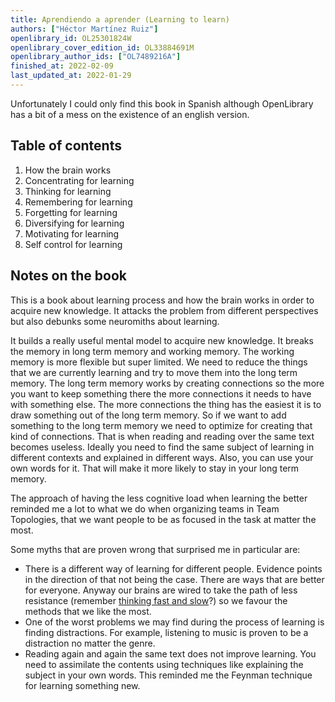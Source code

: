 ```yaml
---
title: Aprendiendo a aprender (Learning to learn)
authors: ["Héctor Martínez Ruiz"]
openlibrary_id: OL25301824W
openlibrary_cover_edition_id: OL33884691M
openlibrary_author_ids: ["OL7489216A"]
finished_at: 2022-02-09
last_updated_at: 2022-01-29
---
```


Unfortunately I could only find this book in Spanish although OpenLibrary has a bit of a mess on the existence of an english version.

## Table of contents

1. How the brain works
2. Concentrating for learning
3. Thinking for learning
4. Remembering for learning
5. Forgetting for learning
6. Diversifying for learning
7. Motivating for learning
8. Self control for learning

## Notes on the book

This is a book about learning process and how the brain works in order to acquire new knowledge. It attacks the problem from different perspectives but also debunks some neuromiths about learning.

It builds a really useful mental model to acquire new knowledge. It breaks the memory in long term memory and working memory. The working memory is more flexible but super limited. We need to reduce the things that we are currently learning and try to move them into the long term memory. The long term memory works by creating connections so the more you want to keep something there the more connections it needs to have with something else. The more connections the thing has the easiest it is to draw something out of the long term memory. So if we want to add something to the long term memory we need to optimize for creating that kind of connections. That is when reading and reading over the same text becomes useless. Ideally you need to find the same subject of learning in different contexts and explained in different ways. Also, you can use your own words for it. That will make it more likely to stay in your long term memory.

The approach of having the less cognitive load when learning the better reminded me a lot to what we do when organizing teams in Team Topologies, that we want people to be as focused in the task at matter the most.

Some myths that are proven wrong that surprised me in particular are:

- There is a different way of learning for different people. Evidence points in the direction of that not being the case. There are ways that are better for everyone. Anyway our brains are wired to take the path of less resistance (remember [thinking fast and slow](./thinking-fast-and-slow.md)?) so we favour the methods that we like the most.
- One of the worst problems we may find during the process of learning is finding distractions. For example, listening to music is proven to be a distraction no matter the genre.
- Reading again and again the same text does not improve learning. You need to assimilate the contents using techniques like explaining the subject in your own words. This reminded me the Feynman technique for learning something new.
